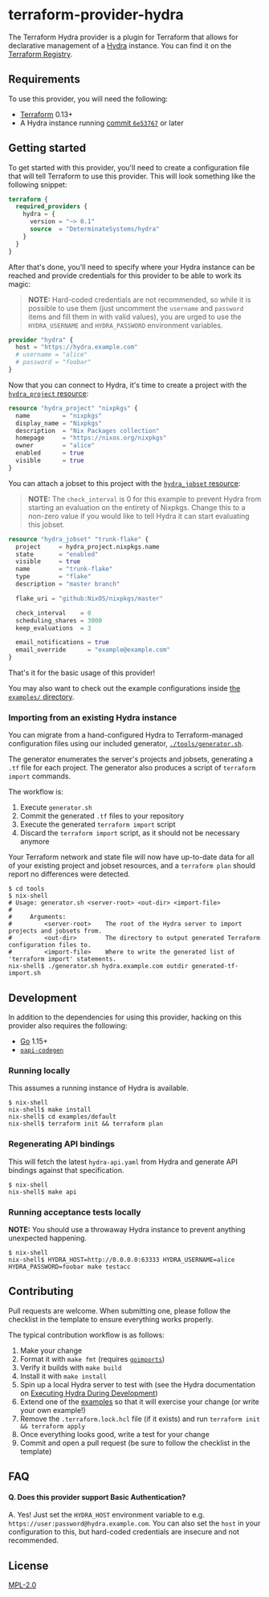 # terraform-provider-hydra

The Terraform Hydra provider is a plugin for Terraform that allows for
declarative management of a [Hydra] instance. You can find it on the [Terraform
Registry].

## Requirements

To use this provider, you will need the following:

* [Terraform] 0.13+
* A Hydra instance running [commit
`6e53767`](https://github.com/NixOS/hydra/commit/6e537671dfa21f89041cbe16f0b461fe44327038)
or later

## Getting started

To get started with this provider, you'll need to create a configuration file
that will tell Terraform to use this provider. This will look something like the
following snippet:

```terraform
terraform {
  required_providers {
    hydra = {
      version = "~> 0.1"
      source  = "DeterminateSystems/hydra"
    }
  }
}
```

After that's done, you'll need to specify where your Hydra instance can be
reached and provide credentials for this provider to be able to work its magic:

> **NOTE:** Hard-coded credentials are not recommended, so while it is possible
to use them (just uncomment the `username` and `password` items and fill them in
with valid values), you are urged to use the `HYDRA_USERNAME` and
`HYDRA_PASSWORD` environment variables.

```terraform
provider "hydra" {
  host = "https://hydra.example.com"
  # username = "alice"
  # password = "foobar"
}
```

Now that you can connect to Hydra, it's time to create a project with the
[`hydra_project` resource](./docs/resources/project.md):

```terraform
resource "hydra_project" "nixpkgs" {
  name         = "nixpkgs"
  display_name = "Nixpkgs"
  description  = "Nix Packages collection"
  homepage     = "https://nixos.org/nixpkgs"
  owner        = "alice"
  enabled      = true
  visible      = true
}
```

You can attach a jobset to this project with the [`hydra_jobset`
resource](./docs/resources/jobset.md):

> **NOTE:** The `check_interval` is 0 for this example to prevent Hydra from
starting an evaluation on the entirety of Nixpkgs. Change this to a non-zero
value if you would like to tell Hydra it can start evaluating this jobset.

```terraform
resource "hydra_jobset" "trunk-flake" {
  project     = hydra_project.nixpkgs.name
  state       = "enabled"
  visible     = true
  name        = "trunk-flake"
  type        = "flake"
  description = "master branch"

  flake_uri = "github:NixOS/nixpkgs/master"

  check_interval    = 0
  scheduling_shares = 3000
  keep_evaluations  = 3

  email_notifications = true
  email_override      = "example@example.com"
}
```

That's it for the basic usage of this provider!

You may also want to check out the example configurations inside [the
`examples/` directory](./examples/).

### Importing from an existing Hydra instance

You can migrate from a hand-configured Hydra to Terraform-managed configuration
files using our included generator,
[`./tools/generator.sh`](./tools/generator.sh).

The generator enumerates the server's projects and jobsets, generating a `.tf`
file for each project. The generator also produces a script of `terraform
import` commands.

The workflow is:

1. Execute `generator.sh`
2. Commit the generated `.tf` files to your repository
3. Execute the generated `terraform import` script
4. Discard the `terraform import` script, as it should not be necessary anymore

Your Terraform network and state file will now have up-to-date data for all of
your existing project and jobset resources, and a `terraform plan` should report
no differences were detected.

```shell
$ cd tools
$ nix-shell
# Usage: generator.sh <server-root> <out-dir> <import-file>
#
#     Arguments:
#         <server-root>    The root of the Hydra server to import projects and jobsets from.
#         <out-dir>        The directory to output generated Terraform configuration files to.
#         <import-file>    Where to write the generated list of 'terraform import' statements.
nix-shell$ ./generator.sh hydra.example.com outdir generated-tf-import.sh
```

## Development

In addition to the dependencies for using this provider, hacking on this
provider also requires the following:

* [Go] 1.15+
* [`oapi-codegen`]

### Running locally

This assumes a running instance of Hydra is available.

```shell
$ nix-shell
nix-shell$ make install
nix-shell$ cd examples/default
nix-shell$ terraform init && terraform plan
```

### Regenerating API bindings

This will fetch the latest `hydra-api.yaml` from Hydra and generate API bindings
against that specification.

```shell
$ nix-shell
nix-shell$ make api
```

### Running acceptance tests locally

**NOTE:** You should use a throwaway Hydra instance to prevent anything
unexpected happening.

```shell
$ nix-shell
nix-shell$ HYDRA_HOST=http://0.0.0.0:63333 HYDRA_USERNAME=alice HYDRA_PASSWORD=foobar make testacc
```

## Contributing

Pull requests are welcome. When submitting one, please follow the checklist in
the template to ensure everything works properly.

The typical contribution workflow is as follows:

1. Make your change
1. Format it with `make fmt` (requires [`goimports`])
1. Verify it builds with `make build`
1. Install it with `make install`
1. Spin up a local Hydra server to test with (see the Hydra documentation on
[Executing Hydra During Development](https://github.com/NixOS/hydra/blob/6e537671dfa21f89041cbe16f0b461fe44327038/README.md#executing-hydra-during-development))
1. Extend one of the [examples](./examples/) so that it will exercise your
change (or write your own example!)
1. Remove the `.terraform.lock.hcl` file (if it exists) and run `terraform init
&& terraform apply`
1. Once everything looks good, write a test for your change
1. Commit and open a pull request (be sure to follow the checklist in the
template)

## FAQ

#### Q. Does this provider support Basic Authentication?

A. Yes! Just set the `HYDRA_HOST` environment variable to e.g.
`https://user:password@hydra.example.com`. You can also set the `host` in your
configuration to this, but hard-coded credentials are insecure and not
recommended.

## License

[MPL-2.0](LICENSE)

[Hydra]: https://github.com/NixOS/hydra
[Terraform]: https://www.terraform.io/downloads.html
[Go]: https://golang.org/doc/install
[`oapi-codegen`]: https://github.com/deepmap/oapi-codegen
[`goimports`]: https://pkg.go.dev/golang.org/x/tools/cmd/goimports
[Terraform Registry]: https://registry.terraform.io/providers/DeterminateSystems/hydra/
